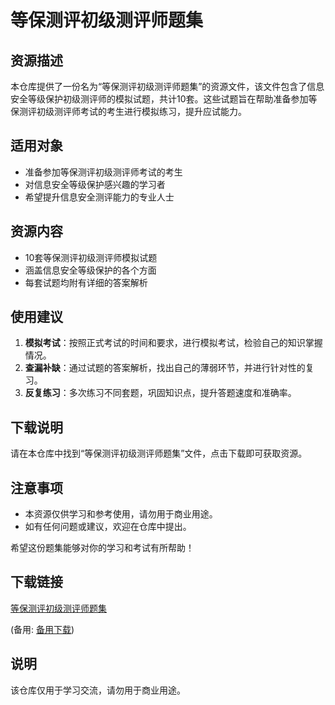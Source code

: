 # 等保测评初级测评师题集

## 资源描述

本仓库提供了一份名为“等保测评初级测评师题集”的资源文件，该文件包含了信息安全等级保护初级测评师的模拟试题，共计10套。这些试题旨在帮助准备参加等保测评初级测评师考试的考生进行模拟练习，提升应试能力。

## 适用对象

- 准备参加等保测评初级测评师考试的考生
- 对信息安全等级保护感兴趣的学习者
- 希望提升信息安全测评能力的专业人士

## 资源内容

- 10套等保测评初级测评师模拟试题
- 涵盖信息安全等级保护的各个方面
- 每套试题均附有详细的答案解析

## 使用建议

1. **模拟考试**：按照正式考试的时间和要求，进行模拟考试，检验自己的知识掌握情况。
2. **查漏补缺**：通过试题的答案解析，找出自己的薄弱环节，并进行针对性的复习。
3. **反复练习**：多次练习不同套题，巩固知识点，提升答题速度和准确率。

## 下载说明

请在本仓库中找到“等保测评初级测评师题集”文件，点击下载即可获取资源。

## 注意事项

- 本资源仅供学习和参考使用，请勿用于商业用途。
- 如有任何问题或建议，欢迎在仓库中提出。

希望这份题集能够对你的学习和考试有所帮助！

## 下载链接
[等保测评初级测评师题集](https://pan.quark.cn/s/6532a9f4f0f2) 

(备用: [备用下载](https://pan.baidu.com/s/1tLTfGGQnKf0fpNQnpTv9ww?pwd=1234))

## 说明

该仓库仅用于学习交流，请勿用于商业用途。
